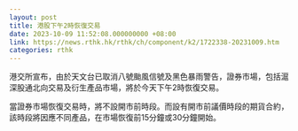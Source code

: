 ```yaml
---
layout: post
title: 港股下午2時恢復交易
date: 2023-10-09 11:52:08.000000000 +08:00
link: https://news.rthk.hk/rthk/ch/component/k2/1722338-20231009.htm
categories: rthk
---
```


港交所宣布，由於天文台已取消八號颱風信號及黑色暴雨警告，證券市場，包括滬深股通北向交易及衍生產品市場，將於今天下午2時恢復交易。

當證券市場恢復交易時，將不設開市前時段。而設有開市前議價時段的期貨合約，該時段將因應不同產品，在市場恢復前15分鐘或30分鐘開始。
